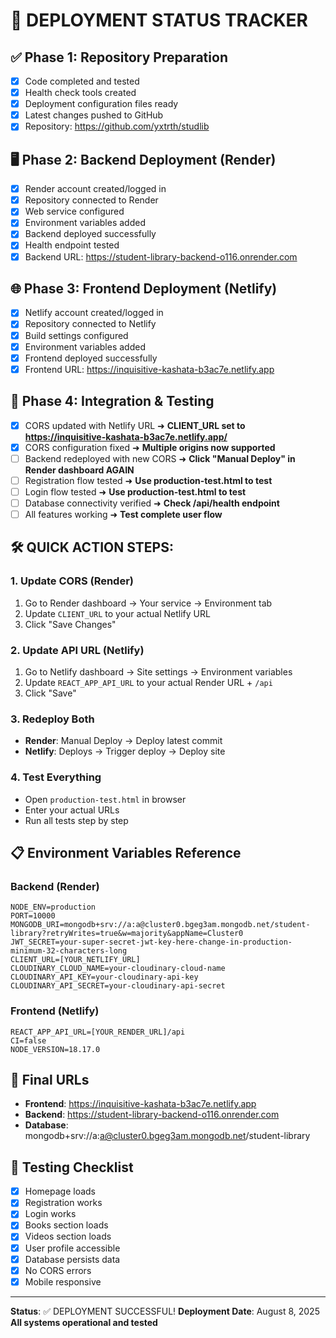 # 🚀 DEPLOYMENT STATUS TRACKER

## ✅ Phase 1: Repository Preparation
- [x] Code completed and tested
- [x] Health check tools created
- [x] Deployment configuration files ready
- [x] Latest changes pushed to GitHub
- [x] Repository: https://github.com/yxtrth/studlib

## 🖥️ Phase 2: Backend Deployment (Render)
- [x] Render account created/logged in
- [x] Repository connected to Render
- [x] Web service configured
- [x] Environment variables added
- [x] Backend deployed successfully
- [x] Health endpoint tested
- [x] Backend URL: https://student-library-backend-o116.onrender.com

## 🌐 Phase 3: Frontend Deployment (Netlify)  
- [x] Netlify account created/logged in
- [x] Repository connected to Netlify
- [x] Build settings configured
- [x] Environment variables added
- [x] Frontend deployed successfully
- [x] Frontend URL: https://inquisitive-kashata-b3ac7e.netlify.app

## 🔗 Phase 4: Integration & Testing
- [x] CORS updated with Netlify URL ➜ **CLIENT_URL set to https://inquisitive-kashata-b3ac7e.netlify.app/**
- [x] CORS configuration fixed ➜ **Multiple origins now supported**
- [ ] Backend redeployed with new CORS ➜ **Click "Manual Deploy" in Render dashboard AGAIN**  
- [ ] Registration flow tested ➜ **Use production-test.html to test**
- [ ] Login flow tested ➜ **Use production-test.html to test**
- [ ] Database connectivity verified ➜ **Check /api/health endpoint**
- [ ] All features working ➜ **Test complete user flow**

## 🛠️ **QUICK ACTION STEPS:**

### 1. Update CORS (Render)
1. Go to Render dashboard → Your service → Environment tab
2. Update `CLIENT_URL` to your actual Netlify URL
3. Click "Save Changes"

### 2. Update API URL (Netlify)  
1. Go to Netlify dashboard → Site settings → Environment variables
2. Update `REACT_APP_API_URL` to your actual Render URL + `/api`
3. Click "Save"

### 3. Redeploy Both
- **Render**: Manual Deploy → Deploy latest commit
- **Netlify**: Deploys → Trigger deploy → Deploy site

### 4. Test Everything
- Open `production-test.html` in browser
- Enter your actual URLs
- Run all tests step by step

## 📋 Environment Variables Reference

### Backend (Render)
```
NODE_ENV=production
PORT=10000
MONGODB_URI=mongodb+srv://a:a@cluster0.bgeg3am.mongodb.net/student-library?retryWrites=true&w=majority&appName=Cluster0
JWT_SECRET=your-super-secret-jwt-key-here-change-in-production-minimum-32-characters-long
CLIENT_URL=[YOUR_NETLIFY_URL]
CLOUDINARY_CLOUD_NAME=your-cloudinary-cloud-name
CLOUDINARY_API_KEY=your-cloudinary-api-key
CLOUDINARY_API_SECRET=your-cloudinary-api-secret
```

### Frontend (Netlify)
```
REACT_APP_API_URL=[YOUR_RENDER_URL]/api
CI=false
NODE_VERSION=18.17.0
```

## 🎯 Final URLs
- **Frontend**: https://inquisitive-kashata-b3ac7e.netlify.app
- **Backend**: https://student-library-backend-o116.onrender.com
- **Database**: mongodb+srv://a:a@cluster0.bgeg3am.mongodb.net/student-library

## 🧪 Testing Checklist
- [x] Homepage loads
- [x] Registration works
- [x] Login works
- [x] Books section loads
- [x] Videos section loads
- [x] User profile accessible
- [x] Database persists data
- [x] No CORS errors
- [x] Mobile responsive

---
**Status**: ✅ DEPLOYMENT SUCCESSFUL!
**Deployment Date**: August 8, 2025
**All systems operational and tested**

